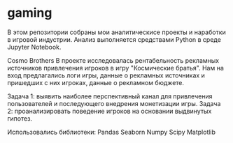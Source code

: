 # gaming
В этом репозитории собраны мои аналитическисе проекты и наработки в игровой индустрии. Анализ выполняется средствами Python в среде Jupyter Notebook. 

Cosmo Brothers
В проекте исследовалась рентабельность рекламных источников привлечения игроков в игру "Космические братья". Нам на вход предлагались логи игры, данные о рекламных источниках и пришедших с них игроках, данные о рекламном бюджете. 

Задача 1: выявить наиболее перспективный канал для привлечения пользователей и последующего внедрения монетизации игры.
Задача 2: проанализировать поведение игроков на основании выдвинутых гипотез.

Использовались библиотеки:
Pandas
Seaborn
Numpy
Scipy
Matplotlib


